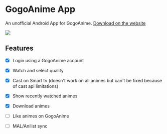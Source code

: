 # GogoAnime App

An unofficial Android App for GogoAnime.
[Download on the website](https://hugo4715.github.io/GogoAnime/)

![](https://hugo4715.github.io/GogoAnime/_nuxt/img/screenshot1.68a0fd2.png)
## Features

- [x] Login using a GogoAnime account
- [x] Watch and select quality
- [x] Cast on Smart tv (doesn't work on all animes but can't be fixed because of cast api limitations)
- [x] Show recently watched animes
- [x] Download animes
- [ ] Like animes on GogoAnime
- [ ] MAL/Anilist sync

